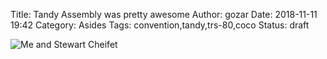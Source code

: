 Title: Tandy Assembly was pretty awesome
Author: gozar
Date: 2018-11-11 19:42
Category: Asides
Tags: convention,tandy,trs-80,coco
Status: draft

![Me and Stewart Cheifet](https://cdn.gtia.com/pics/2018/IMG_5811-2.jpg)


